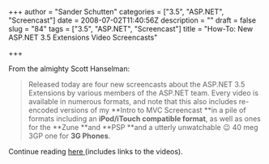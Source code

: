 +++
author = "Sander Schutten"
categories = ["3.5", "ASP.NET", "Screencast"]
date = 2008-07-02T11:40:56Z
description = ""
draft = false
slug = "84"
tags = ["3.5", "ASP.NET", "Screencast"]
title = "How-To: New ASP.NET 3.5 Extensions Video Screencasts"

+++


From the almighty Scott Hanselman:

> Released today are four new screencasts about the ASP.NET 3.5 Extensions by various members of the ASP.NET team. Every video is available in numerous formats, and note that this also includes re-encoded versions of my **Intro to MVC Screencast **in a pile of formats including an **iPod/iTouch compatible format**, as well as ones for the **Zune **and **PSP **and a utterly unwatchable 😉 40 meg 3GP one for **3G Phones**.

Continue reading [here ](http://www.hanselman.com/blog/HowToNewASPNET35ExtensionsVideoScreencasts.aspx)(includes links to the videos).


